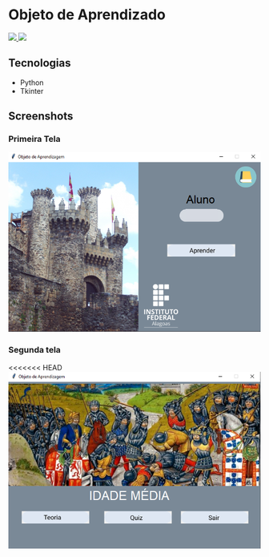 # Objeto de Aprendizado
<span>
<a href="https://www.python.org" >
    <img src="https://cdn.jsdelivr.net/gh/devicons/devicon/icons/python/python-original-wordmark.svg" width="150">
</a>
</span>
<span> <img src="https://www2.ifal.edu.br/o-ifal/comunicacao/arquivos/logos/copy_of_IFALvertical.png" width="150"> </span>
<br>

## Tecnologias
- Python
- Tkinter

## Screenshots
### Primeira Tela
<img src="screenshots/s1.png">

### Segunda tela
<<<<<<< HEAD
<img src="screenshots/s2.png">
